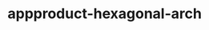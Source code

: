  # appproduct-hexagonal-arch                 
            
         
                      
       
              
                 
              
                    
     
     
         
  
 
 
